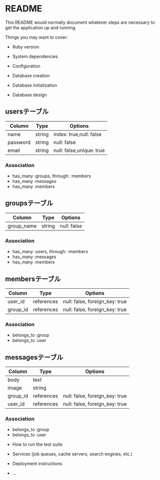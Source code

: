 # README

This README would normally document whatever steps are necessary to get the
application up and running.

Things you may want to cover:

* Ruby version

* System dependencies

* Configuration

* Database creation

* Database initialization

* Database design

## usersテーブル

|Column   |Type   |Options                  |
|---------|-------|-------------------------|
|name     |string |index: true,null: false  |
|password |string |null: false              |
|email    |string |null: false,unique: true |

### Association
- has_many  :groups,  through: :members
- has_many  :messages
- has_many  :members

## groupsテーブル

|Column     |Type   |Options    |
|-----------|-------|-----------|
|group_name |string |null: false|

### Association
- has_many  :users, through: :members
- has_many  :messages
- has_many  :members

## membersテーブル

|Column   |Type       |Options                        |
|---------|-----------|-------------------------------|
|user_id  |references |null: false, foreign_key: true |
|group_id |references |null: false, foreign_key: true |

### Association
- belongs_to :group
- belongs_to :user

## messagesテーブル

|Column   |Type       |Options                        |
|---------|-----------|-------------------------------|
|body     |text       |                               |
|image    |string     |                               |
|group_id |references |null: false, foreign_key: true |
|user_id  |references |null: false, foreign_key: true |

### Association
- belongs_to :group
- belongs_to :user

* How to run the test suite

* Services (job queues, cache servers, search engines, etc.)

* Deployment instructions

* ...
